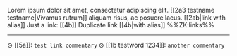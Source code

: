 Lorem ipsum dolor sit amet, consectetur adipiscing elit. [[2a3 testname testname|Vivamus rutrum]] aliquam risus, ac posuere lacus.
[[2ab|link with alias]]
Just a link: [[4b]]
Duplicate link [[4b|with alias]]
%%ZK:links%%
***
$\odot$ [[5a]]: `test link commentary`
$\odot$ [[1b testword 1234]]: `another commentary`


